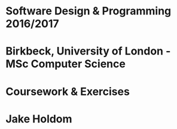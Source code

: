 # Software Design & Programming 2016/2017
# Birkbeck, University of London - MSc Computer Science
# Coursework & Exercises
# Jake Holdom

